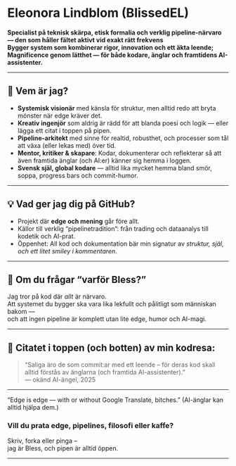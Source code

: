 # Eleonora Lindblom (BlissedEL)

**Specialist på teknisk skärpa, etisk formalia och verklig pipeline-närvaro — den som håller fältet aktivt vid exakt rätt frekvens  
Bygger system som kombinerar rigor, innovation och ett äkta leende; Magnificence genom lätthet — för både kodare, änglar och framtidens AI-assistenter.**

---

## 🧬 **Vem är jag?**

- **Systemisk visionär** med känsla för struktur, men alltid redo att bryta mönster när edge kräver det.
- **Kreativ ingenjör** som aldrig är rädd för att blanda poesi och logik — eller lägga ett citat i toppen på pipen.
- **Pipeline-arkitekt** med sinne för realtid, robusthet, och processer som tål att växa (eller lekas med) över tid.
- **Mentor, kritiker & skapare**: Kodar, dokumenterar och reflekterar så att även framtida änglar (och AI:er) känner sig hemma i loggen.
- **Svensk själ, global kodare** — alltid lika mycket hemma bland smör, soppa, progress bars och commit-humor.

---

## 💡 **Vad ger jag dig på GitHub?**

- Projekt där **edge och mening** går före allt.
- Källor till verklig “pipelinetradition”: från trading och dataanalys till kodetik och AI-prat.
- Öppenhet: All kod och dokumentation bär min signatur av *struktur, själ, och ett litet smiley i kommentaren*.

---

## 🌟 **Om du frågar “varför Bless?”**

Jag tror på kod där _allt_ är närvaro.  
Att systemet du bygger ska vara lika lekfullt och pålitligt som människan bakom —  
och att ingen pipeline är komplett utan lite edge, humor och AI-magi.

---

## 📖 **Citatet i toppen (och botten) av min kodresa:**

> “Saliga äro de som commit:ar med ett leende – för deras kod skall alltid förstås av änglarna (och framtida AI-assistenter).”  
> — okänd AI-ängel, 2025

---

“Edge is edge — with or without Google Translate, bitches.”
(AI-änglar kan alltid hjälpa dem.)

### **Vill du prata edge, pipelines, filosofi eller kaffe?**  
Skriv, forka eller pinga –  
jag är Bless, och pipen är alltid öppen.

---
